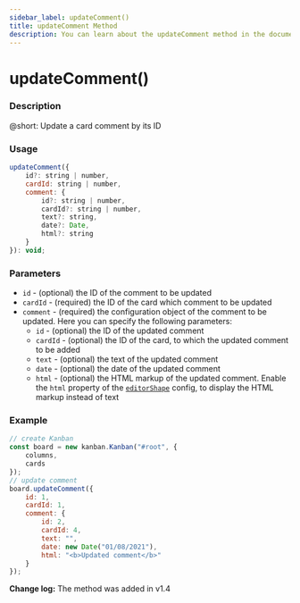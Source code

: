 ```yaml
---
sidebar_label: updateComment()
title: updateComment Method
description: You can learn about the updateComment method in the documentation of the DHTMLX JavaScript Kanban library. Browse developer guides and API reference, try out code examples and live demos, and download a free 30-day evaluation version of DHTMLX Kanban.
---
```


# updateComment()

### Description

@short: Update a card comment by its ID

### Usage

~~~jsx {}
updateComment({
    id?: string | number, 
    cardId: string | number, 
    comment: {
        id?: string | number, 
        cardId?: string | number, 
        text?: string, 
        date?: Date, 
        html?: string 
    }
}): void;
~~~

### Parameters

- `id` -  (optional) the ID of the comment to be updated
- `cardId` - (required) the ID of the card which comment to be updated
- `comment` - (required) the configuration object of the comment to be updated. Here you can specify the following parameters:
    - `id` -  (optional) the ID of the updated comment
    - `cardId` - (optional) the ID of the card, to which the updated comment to be added
    - `text` - (optional) the text of the updated comment
    - `date` - (optional) the date of the updated comment
    - `html` - (optional) the HTML markup of the updated comment. Enable the `html` property of the [`editorShape`](/api/config/js_kanban_editorshape_config/#--parameters-for-a-comments-type) config, to display the HTML markup instead of text

### Example

~~~jsx {7-17}
// create Kanban
const board = new kanban.Kanban("#root", {
    columns,
    cards
});
// update comment
board.updateComment({
    id: 1,
    cardId: 1,
    comment: {
        id: 2,
        cardId: 4,
        text: "", 
        date: new Date("01/08/2021"),
        html: "<b>Updated comment</b>"
    }
});
~~~

**Change log:** The method was added in v1.4